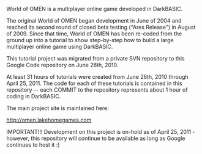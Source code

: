 World of OMEN is a multiplayer online game developed in DarkBASIC.

The original World of OMEN began development in June of 2004 and reached its second round of closed beta testing ("Ares Release") in August of 2009.  Since that time, World of OMEN has been re-coded from the ground up into a tutorial to show step-by-step how to build a large multiplayer online game using DarkBASIC.

This tutorial project was migrated from a private SVN repository to this Google Code repository on June 26th, 2010.

At least 31 hours of tutorials were created from June 26th, 2010 through April 25, 2011.  The code for each of these tutorials is contained in this repository -- each COMMIT to the repository represents about 1 hour of coding in DarkBASIC.

The main project site is maintained here:

http://omen.lakehomegames.com

IMPORTANT!!!  Development on this project is on-hold as of April 25, 2011 - however, this repository will continue to be available as long as Google continues to host it :)
